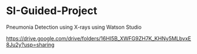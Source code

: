 # SI-Guided-Project
Pneumonia Detection using X-rays using Watson Studio

https://drive.google.com/drive/folders/16HI5B_XWFG9ZH7K_KHNy5MLbvxE8Ju2y?usp=sharing
